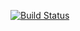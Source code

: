 [![Build Status](https://travis-ci.org/basic-ohjelmoia/ohtu-viikko1.svg?branch=master)](https://travis-ci.org/basic-ohjelmoia/ohtu-viikko1)